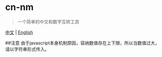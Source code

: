 # cn-nm
> 一个简单的中文和数字互转工具


[中文](https://github.com/2ue/cn-nm) | [English](./doc/en/README_en.md)

##注意
由于javascript本身机制原因，容纳数值存在上下限，所以当数值过大，请以字符串形式传入。
